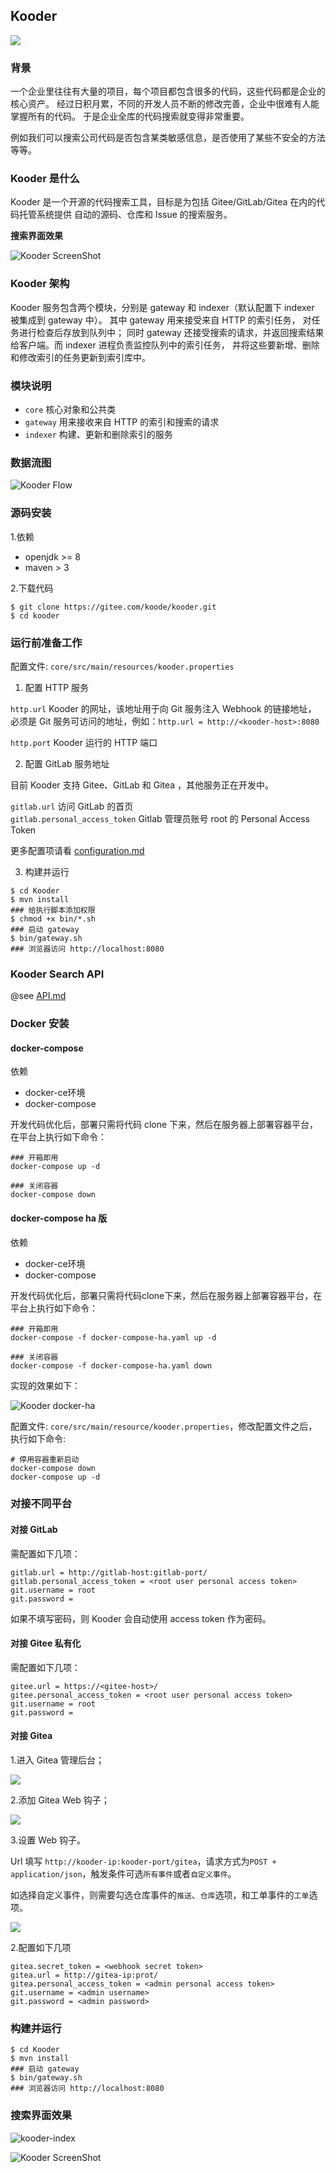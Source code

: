 ## Kooder
![](./gateway/src/main/webapp/img/kooder_logo.png)

### 背景

一个企业里往往有大量的项目，每个项目都包含很多的代码，这些代码都是企业的核心资产。
经过日积月累，不同的开发人员不断的修改完善，企业中很难有人能掌握所有的代码。
于是企业全库的代码搜索就变得非常重要。

例如我们可以搜索公司代码是否包含某类敏感信息，是否使用了某些不安全的方法等等。

### Kooder 是什么

Kooder 是一个开源的代码搜索工具，目标是为包括 Gitee/GitLab/Gitea 在内的代码托管系统提供
自动的源码、仓库和 Issue 的搜索服务。

**搜索界面效果**

![Kooder ScreenShot](docs/img/screenshot.png)

### Kooder 架构

Kooder 服务包含两个模块，分别是 gateway 和 indexer（默认配置下 indexer 被集成到 gateway 中）。
其中 gateway 用来接受来自 HTTP 的索引任务， 对任务进行检查后存放到队列中；
同时 gateway 还接受搜索的请求，并返回搜索结果给客户端。而 indexer 进程负责监控队列中的索引任务，
并将这些要新增、删除和修改索引的任务更新到索引库中。

### 模块说明

* `core`    核心对象和公共类
* `gateway` 用来接收来自 HTTP 的索引和搜索的请求
* `indexer` 构建、更新和删除索引的服务

### 数据流图

![Kooder Flow](docs/img/gsearch-flow.png)

### 源码安装

1.依赖

* openjdk >= 8
* maven > 3

2.下载代码

```
$ git clone https://gitee.com/koode/kooder.git
$ cd kooder
```

### 运行前准备工作

配置文件: `core/src/main/resources/kooder.properties`

1. 配置 HTTP 服务

`http.url` Kooder 的网址，该地址用于向 Git 服务注入 Webhook 的链接地址，
必须是 Git 服务可访问的地址，例如：`http.url = http://<kooder-host>:8080`

`http.port`  Kooder 运行的 HTTP 端口

2. 配置 GitLab 服务地址

目前 Kooder 支持 Gitee、GitLab 和 Gitea ，其他服务正在开发中。

`gitlab.url`  访问 GitLab 的首页  
`gitlab.personal_access_token`  Gitlab 管理员账号 root 的 Personal Access Token

更多配置项请看 [configuration.md](docs/configuration.md)

3. 构建并运行

```
$ cd Kooder
$ mvn install
### 给执行脚本添加权限
$ chmod +x bin/*.sh
### 启动 gateway
$ bin/gateway.sh
### 浏览器访问 http://localhost:8080
```

### Kooder Search API

@see [API.md](docs/API.md)

### Docker 安装

#### docker-compose
依赖
* docker-ce环境
* docker-compose

开发代码优化后，部署只需将代码 clone 下来，然后在服务器上部署容器平台，在平台上执行如下命令：
```
### 开箱即用
docker-compose up -d 

### 关闭容器
docker-compose down
```



#### docker-compose ha 版
依赖
* docker-ce环境
* docker-compose

开发代码优化后，部署只需将代码clone下来，然后在服务器上部署容器平台，在平台上执行如下命令：
```
### 开箱即用
docker-compose -f docker-compose-ha.yaml up -d

### 关闭容器
docker-compose -f docker-compose-ha.yaml down
```


实现的效果如下：

![Kooder docker-ha](docs/img/docker-ha-kooder.png)


配置文件: `core/src/main/resource/kooder.properties`，修改配置文件之后，执行如下命令:

```
# 停用容器重新启动
docker-compose down
docker-compose up -d
```

### 对接不同平台

#### 对接 GitLab

需配置如下几项：

```
gitlab.url = http://gitlab-host:gitlab-port/  
gitlab.personal_access_token = <root user personal access token>  
git.username = root  
git.password =  
```

如果不填写密码，则 Kooder 会自动使用 access token 作为密码。

#### 对接 Gitee 私有化

需配置如下几项：

```
gitee.url = https://<gitee-host>/  
gitee.personal_access_token = <root user personal access token>  
git.username = root  
git.password =  
```

#### 对接 Gitea

1.进入 Gitea 管理后台；

![](./docs/img/gitea_webhook.png)

2.添加 Gitea Web 钩子；

![](./docs/img/gitea_webhook_select.png)

3.设置 Web 钩子。

Url 填写 `http://kooder-ip:kooder-port/gitea`，请求方式为`POST + application/json`，触发条件可选`所有事件`或者`自定义事件`。

如选择自定义事件，则需要勾选仓库事件的`推送`、`仓库`选项，和工单事件的`工单`选项。

![](./docs/img/gitea_webhook_setting.png)


2.配置如下几项

```
gitea.secret_token = <webhook secret token>
gitea.url = http://gitea-ip:prot/
gitea.personal_access_token = <admin personal access token>
git.username = <admin username>
git.password = <admin password>
```


### 构建并运行

```
$ cd Kooder
$ mvn install
### 启动 gateway
$ bin/gateway.sh
### 浏览器访问 http://localhost:8080
```


### 搜索界面效果
![kooder-index](docs/img/kooder-index.png)

![Kooder ScreenShot](docs/img/screenshot.png)

